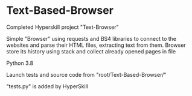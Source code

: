 # Text-Based-Browser
Completed Hyperskill project "Text-Browser"

Simple "Browser" using requests and BS4 libraries to connect to the websites and parse their HTML files, extracting text from them. Browser store its history using stack and collect already opened pages in file

Python 3.8

Launch tests and source code from "root/Text-Based-Browser/"

"tests.py" is added by HyperSkill


